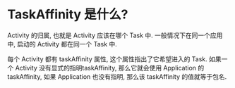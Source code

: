 # TaskAffinity 是什么?

Activity 的归属, 也就是 Activity 应该在哪个 Task 中. 一般情况下在同一个应用中, 启动的 Activity 都在同一个 Task 中.



每个 Activity 都有 taskAffinity 属性, 这个属性指出了它希望进入的 Task. 如果一个 Activity 没有显式的指明taskAffinity, 那么它就会使用 Application 的 taskAffinity, 如果 Application 也没有指明, 那么该 taskAffinity 的值就等于包名. 

